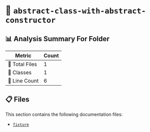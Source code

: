 # 📁 `abstract-class-with-abstract-constructor`

## 📊 Analysis Summary For Folder

| Metric | Count |
|--------|-------|
| 📁 Total Files | 1 |
| 🧱 Classes | 1 |
| 🔢 Line Count | 6 |


## 📋 Files

This section contains the following documentation files:

- [`fixture`](./fixture.md)